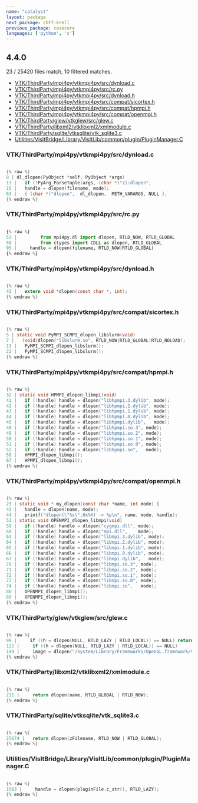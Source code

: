 ```yaml
---
name: "catalyst"
layout: package
next_package: cbtf-krell
previous_package: casacore
languages: ['python', 'c']
---
```

## 4.4.0
23 / 25420 files match, 10 filtered matches.

 - [VTK/ThirdParty/mpi4py/vtkmpi4py/src/dynload.c](#vtkthirdpartympi4pyvtkmpi4pysrcdynloadc)
 - [VTK/ThirdParty/mpi4py/vtkmpi4py/src/rc.py](#vtkthirdpartympi4pyvtkmpi4pysrcrcpy)
 - [VTK/ThirdParty/mpi4py/vtkmpi4py/src/dynload.h](#vtkthirdpartympi4pyvtkmpi4pysrcdynloadh)
 - [VTK/ThirdParty/mpi4py/vtkmpi4py/src/compat/sicortex.h](#vtkthirdpartympi4pyvtkmpi4pysrccompatsicortexh)
 - [VTK/ThirdParty/mpi4py/vtkmpi4py/src/compat/hpmpi.h](#vtkthirdpartympi4pyvtkmpi4pysrccompathpmpih)
 - [VTK/ThirdParty/mpi4py/vtkmpi4py/src/compat/openmpi.h](#vtkthirdpartympi4pyvtkmpi4pysrccompatopenmpih)
 - [VTK/ThirdParty/glew/vtkglew/src/glew.c](#vtkthirdpartyglewvtkglewsrcglewc)
 - [VTK/ThirdParty/libxml2/vtklibxml2/xmlmodule.c](#vtkthirdpartylibxml2vtklibxml2xmlmodulec)
 - [VTK/ThirdParty/sqlite/vtksqlite/vtk_sqlite3.c](#vtkthirdpartysqlitevtksqlitevtk_sqlite3c)
 - [Utilities/VisItBridge/Library/VisItLib/common/plugin/PluginManager.C](#utilitiesvisitbridgelibraryvisitlibcommonpluginpluginmanagerc)

### VTK/ThirdParty/mpi4py/vtkmpi4py/src/dynload.c

```c

{% raw %}
8 | dl_dlopen(PyObject *self, PyObject *args)
13 |   if (!PyArg_ParseTuple(args, (char *)"zi:dlopen",
15 |   handle = dlopen(filename, mode);
63 |   { (char *)"dlopen",  dl_dlopen,  METH_VARARGS, NULL },
{% endraw %}

```
### VTK/ThirdParty/mpi4py/vtkmpi4py/src/rc.py

```python

{% raw %}
53 |         from mpi4py.dl import dlopen, RTLD_NOW, RTLD_GLOBAL
56 |         from ctypes import CDLL as dlopen, RTLD_GLOBAL
95 |     handle = dlopen(filename, RTLD_NOW|RTLD_GLOBAL)
{% endraw %}

```
### VTK/ThirdParty/mpi4py/vtkmpi4py/src/dynload.h

```c

{% raw %}
43 |   extern void *dlopen(const char *, int);
{% endraw %}

```
### VTK/ThirdParty/mpi4py/vtkmpi4py/src/compat/sicortex.h

```c

{% raw %}
5 | static void PyMPI_SCMPI_dlopen_libslurm(void)
7 |   (void)dlopen("libslurm.so", RTLD_NOW|RTLD_GLOBAL|RTLD_NOLOAD);
13 |   PyMPI_SCMPI_dlopen_libslurm();
22 |   PyMPI_SCMPI_dlopen_libslurm();
{% endraw %}

```
### VTK/ThirdParty/mpi4py/vtkmpi4py/src/compat/hpmpi.h

```c

{% raw %}
32 | static void HPMPI_dlopen_libmpi(void)
41 |   if (!handle) handle = dlopen("libhpmpi.3.dylib", mode);
42 |   if (!handle) handle = dlopen("libhpmpi.2.dylib", mode);
43 |   if (!handle) handle = dlopen("libhpmpi.1.dylib", mode);
44 |   if (!handle) handle = dlopen("libhpmpi.0.dylib", mode);
45 |   if (!handle) handle = dlopen("libhpmpi.dylib",   mode);
48 |   if (!handle) handle = dlopen("libhpmpi.so.3", mode);
49 |   if (!handle) handle = dlopen("libhpmpi.so.2", mode);
50 |   if (!handle) handle = dlopen("libhpmpi.so.1", mode);
51 |   if (!handle) handle = dlopen("libhpmpi.so.0", mode);
52 |   if (!handle) handle = dlopen("libhpmpi.so",   mode);
58 |   HPMPI_dlopen_libmpi();
67 |   HPMPI_dlopen_libmpi();
{% endraw %}

```
### VTK/ThirdParty/mpi4py/vtkmpi4py/src/compat/openmpi.h

```c

{% raw %}
23 | static void * my_dlopen(const char *name, int mode) {
43 |   handle = dlopen(name, mode);
44 |   printf("dlopen(\"%s\",0x%X) -> %p\n", name, mode, handle);
51 | static void OPENMPI_dlopen_libmpi(void)
59 |   if (!handle) handle = dlopen("cygmpi.dll", mode);
60 |   if (!handle) handle = dlopen("mpi.dll",    mode);
63 |   if (!handle) handle = dlopen("libmpi.3.dylib", mode);
64 |   if (!handle) handle = dlopen("libmpi.2.dylib", mode);
65 |   if (!handle) handle = dlopen("libmpi.1.dylib", mode);
66 |   if (!handle) handle = dlopen("libmpi.0.dylib", mode);
67 |   if (!handle) handle = dlopen("libmpi.dylib",   mode);
70 |   if (!handle) handle = dlopen("libmpi.so.3", mode);
71 |   if (!handle) handle = dlopen("libmpi.so.2", mode);
72 |   if (!handle) handle = dlopen("libmpi.so.1", mode);
73 |   if (!handle) handle = dlopen("libmpi.so.0", mode);
74 |   if (!handle) handle = dlopen("libmpi.so",   mode);
80 |   OPENMPI_dlopen_libmpi();
89 |   OPENMPI_dlopen_libmpi();
{% endraw %}

```
### VTK/ThirdParty/glew/vtkglew/src/glew.c

```c

{% raw %}
99 |     if ((h = dlopen(NULL, RTLD_LAZY | RTLD_LOCAL)) == NULL) return NULL;
122 |     if ((h = dlopen(NULL, RTLD_LAZY | RTLD_LOCAL)) == NULL)
149 |     image = dlopen("/System/Library/Frameworks/OpenGL.framework/Versions/Current/OpenGL", RTLD_LAZY);
{% endraw %}

```
### VTK/ThirdParty/libxml2/vtklibxml2/xmlmodule.c

```c

{% raw %}
211 |     return dlopen(name, RTLD_GLOBAL | RTLD_NOW);
{% endraw %}

```
### VTK/ThirdParty/sqlite/vtksqlite/vtk_sqlite3.c

```c

{% raw %}
25674 |   return dlopen(zFilename, RTLD_NOW | RTLD_GLOBAL);
{% endraw %}

```
### Utilities/VisItBridge/Library/VisItLib/common/plugin/PluginManager.C

```c

{% raw %}
1563 |     handle = dlopen(pluginFile.c_str(), RTLD_LAZY);
{% endraw %}

```